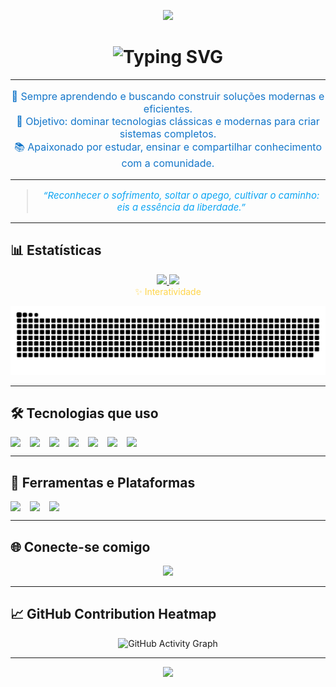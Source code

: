 <p align="center">
  <img src="https://capsule-render.vercel.app/api?type=soft&color=0d053b&height=180&section=header&text=João%20Victor&fontSize=70&fontColor=0ba4f3&fontAlignY=35&animation=scaleIn" />
</p>





<h1 align="center">
  <img src="https://readme-typing-svg.herokuapp.com?font=Fira+Code&pause=2000&color=0BA4F3&center=true&vCenter=true&width=600&lines=👋+Olá%2C+eu+sou+o+João+Victor+Miranda!;💻+Programador+Full+Stack;🌐+Entusiasta+do+Desenvolvimento+Web;🧠+Fã+de+Tecnologias+Clássicas" alt="Typing SVG" />
</h1>

---

<p align="center" style="color:#1376c9; font-size:16px;">
  🚀 Sempre aprendendo e buscando construir soluções modernas e eficientes.<br/>
  🎯 Objetivo: dominar tecnologias clássicas e modernas para criar sistemas completos.<br/>
  📚 Apaixonado por estudar, ensinar e compartilhar conhecimento com a comunidade.
</p>

---

<!-- CITAÇÃO -->
<blockquote align="center" style="color:#0ba4f3; font-style:italic; font-size:15px;">
  “Reconhecer o sofrimento, soltar o apego, cultivar o caminho: eis a essência da liberdade.”
</blockquote>

---

## 📊 Estatísticas

<div align="center">
  <a href="https://github.com/joaoVictorMiranda">
    <img height="180em" src="https://github-readme-stats.vercel.app/api?username=joaoVictorMiranda&show_icons=true&theme=transparent&title_color=0ba4f3&icon_color=1376c9&text_color=0ba4f3&border_color=59064d&count_private=true" />
    <img height="180em" src="https://github-readme-stats.vercel.app/api/top-langs/?username=joaoVictorMiranda&layout=compact&theme=transparent&title_color=0ba4f3&text_color=0ba4f3&border_color=59064d" />
  </a>
  <div>
<span style="color:#FFD54A">✨ Interatividade</span>
<p align="center">
  <img src="https://raw.githubusercontent.com/Platane/snk/output/github-contribution-grid-snake.svg" alt="Snake animation" />
</p>

</div>
  
</div>

---

## 🛠️ Tecnologias que uso

<div align="center" style="display:flex; gap:15px; flex-wrap:wrap;">
  <img src="https://img.shields.io/badge/React-0e168b?style=for-the-badge&logo=react&logoColor=0ba4f3" />
  <img src="https://img.shields.io/badge/JavaScript-1376c9?style=for-the-badge&logo=javascript&logoColor=ffffff" />
  <img src="https://img.shields.io/badge/HTML5-59064d?style=for-the-badge&logo=html5&logoColor=ffffff" />
  <img src="https://img.shields.io/badge/CSS3-0ba4f3?style=for-the-badge&logo=css3&logoColor=ffffff" />
  <img src="https://img.shields.io/badge/MySQL-0d053b?style=for-the-badge&logo=mysql&logoColor=0ba4f3" />
  <img src="https://img.shields.io/badge/Git-1376c9?style=for-the-badge&logo=git&logoColor=ffffff" />
  <img src="https://img.shields.io/badge/Linux-0e168b?style=for-the-badge&logo=linux&logoColor=ffffff" />
</div>

---

## 🚀 Ferramentas e Plataformas

<div align="center" style="display:flex; gap:15px; flex-wrap:wrap;">
  <img src="https://img.shields.io/badge/Node.js-0ba4f3?style=for-the-badge&logo=node.js&logoColor=ffffff" />
  <img src="https://img.shields.io/badge/NPM-59064d?style=for-the-badge&logo=npm&logoColor=ffffff" />
  <img src="https://img.shields.io/badge/VS%20Code-1376c9?style=for-the-badge&logo=visual-studio-code&logoColor=ffffff" />
</div>

---

## 🌐 Conecte-se comigo

<div align="center">
  <a href="https://www.linkedin.com/in/jo%C3%A3o-victor-miranda-48a314224/" target="_blank">
    <img src="https://img.shields.io/badge/LinkedIn-0e168b?style=for-the-badge&logo=linkedin&logoColor=ffffff" />
  </a>
</div>

---

## 📈 GitHub Contribution Heatmap

<div align="center">
  <img src="https://github-readme-activity-graph.vercel.app/graph?username=joaoVictorMiranda&bg_color=0d053b&color=0ba4f3&line=1376c9&point=59064d&area=true&hide_border=true" alt="GitHub Activity Graph" />
</div>

---

<!-- FOOTER ANIMADO -->
<p align="center">
  <img src="https://capsule-render.vercel.app/api?type=waving&color=0ba4f3&height=120&section=footer" />
</p>
